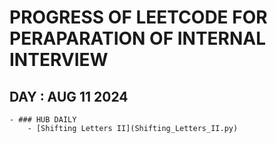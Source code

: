 # PROGRESS OF LEETCODE FOR PERAPARATION OF INTERNAL INTERVIEW

## DAY : AUG 11 2024
    - ### HUB DAILY
        - [Shifting Letters II](Shifting_Letters_II.py)